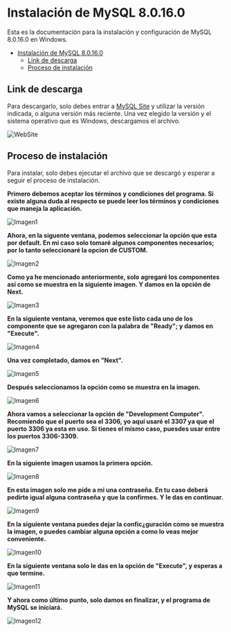 # Instalación de MySQL 8.0.16.0

Esta es la documentación para la instalación y configuración de MySQL 8.0.16.0 en Windows.

- [Instalación de MySQL 8.0.16.0](#Instalaci%C3%B3n-de-MySQL-80160)
  - [Link de descarga](#Link-de-descarga)
  - [Proceso de instalación](#Proceso-de-instalaci%C3%B3n)

## Link de descarga

Para descargarlo, solo debes entrar a [MySQL Site](https://dev.mysql.com/downloads/installer/) y utilizar la versión indicada, o alguna versión más reciente.
Una vez elegido la versión y el sistema operativo que es Windows, descargamos el archivo.

![WebSite](./assets/principalMySQL.png)

## Proceso de instalación

Para instalar, solo debes ejecutar el archivo que se descargó y esperar a seguir el proceso de instalación.

**Primero debemos aceptar los términos y condiciones del programa. Si existe alguna duda al respecto se puede leer los términos y condiciones que maneja la aplicación.**

![Imagen1](./assets/install1.png "Pantalla de inicio")

**Ahora, en la siguente ventana, podemos seleccionar la opción que esta por default. En mi caso solo tomaré algunos componentes necesarios; por lo tanto seleccionaré la opcion de CUSTOM.**

![Imagen2](./assets/install2.png)

**Como ya he mencionado anteriormente, solo agregaré los componentes así como se muestra en la siguiente imagen. Y damos en la opción de Next.**

![Imagen3](./assets/install3.png)

**En la siguiente ventana, veremos que este listo cada uno de los componente que se agregaron con la palabra de "Ready"; y damos en "Execute".**

![Imagen4](./assets/install4.png)

**Una vez completado, damos  en "Next".**

![Imagen5](./assets/install5.png)

**Después seleccionamos la opción como se muestra en la imagen.**

![Imagen6](./assets/install6.png)

**Ahora vamos a seleccionar la opción de "Development Computer". Recomiendo que el puerto sea el 3306, yo aquí usaré el 3307 ya que el puerto 3306 ya esta en uso. Si tienes el mismo caso, puesdes usar entre los puertos 3306-3309.**

![Imagen7](./assets/install7.png)

**En la siguiente imagen usamos la primera opción.**

![Imagen8](./assets/install8.png)

**En esta imagen solo me pide a mi una contraseña. En tu caso deberá pedirte igual alguna contraseña y que la confirmes. Y le das en continuar.**

![Imagen9](./assets/install9.png)

**En la siguiente ventana puedes dejar la confic¿guración como se muestra la imagen, o puedes cambiar alguna opción a como lo veas mejor conveniente.**

![Imagen10](./assets/install10.png)

**En la siguiente ventana solo le das en la opción de "Execute", y esperas a que termine.**

![Imagen11](./assets/install11.png)

**Y ahora como último punto, solo damos en finalizar, y el programa de MySQL se iniciará.**

![Imagen12](./assets/install12.png)
